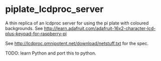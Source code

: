 piplate_lcdproc_server
======================

A thin replica of an lcdproc server for using the pi plate with coloured backgrounds.
See http://learn.adafruit.com/adafruit-16x2-character-lcd-plus-keypad-for-raspberry-pi

See http://lcdproc.omnipotent.net/download/netstuff.txt for the spec.


TODO: learn Python and port this to python.

